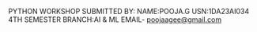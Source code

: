 PYTHON WORKSHOP
SUBMITTED BY:
NAME:POOJA.G
USN:1DA23AI034
4TH SEMESTER
BRANCH:AI & ML
EMAIL- poojaagee@gmail.com
